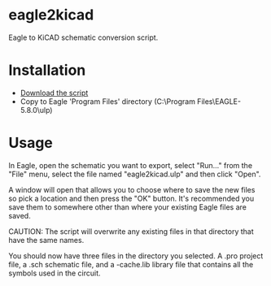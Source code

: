 eagle2kicad
===========

Eagle to KiCAD schematic conversion script.

Installation
============
* [Download the script](https://raw.github.com/SupplyFrame/eagle2kicad/master/eagle2kicad.ulp)
* Copy to Eagle 'Program Files' directory (C:\Program Files\EAGLE-5.8.0\ulp)

Usage
=====
In Eagle, open the schematic you want to export, select "Run..." from the "File" menu, select the file named "eagle2kicad.ulp" and then click "Open".

A window will open that allows you to choose where to save the new files so pick a location and then press the "OK" button. It's recommended you save them to somewhere other than where your existing Eagle files are saved.

CAUTION: The script will overwrite any existing files in that directory that have the same names.

You should now have three files in the directory you selected. A .pro project file, a .sch schematic file, and a -cache.lib library file that contains all the symbols used in the circuit.
